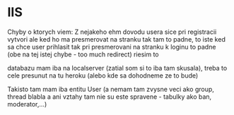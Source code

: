 # IIS

Chyby o ktorych viem: 
Z nejakeho ehm dovodu usera sice pri registracii vytvori 
ale ked ho ma presmerovat na stranku tak tam to padne, 
to iste ked sa chce user prihlasit tak pri presmerovani na stranku 
k loginu to padne (obe na tej istej chybe - too much redirect) riesim to

databazu mam iba na localserver (zatial som si to iba tam skusala),
 treba to cele presunut na tu heroku (alebo kde sa dohodneme ze to bude) 

Takisto tam mam iba entitu User (a nemam tam zvysne veci ako group, thread blabla
a ani vztahy tam nie su este spravene - tabulky ako ban, moderator,...) 

